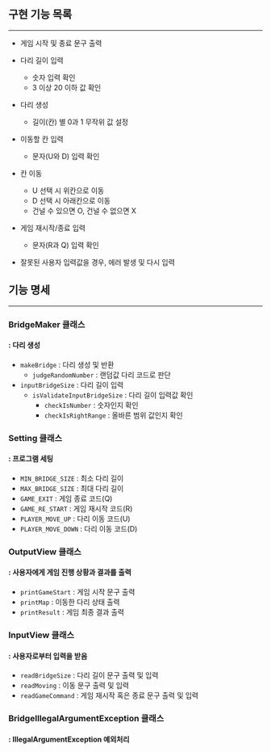 ## 구현 기능 목록
- --
- 게임 시작 및 종료 문구 출력


- 다리 길이 입력
    - 숫자 입력 확인
    - 3 이상 20 이하 값 확인


- 다리 생성
    - 길이(칸) 별 0과 1 무작위 값 설정


- 이동할 칸 입력
    - 문자(U와 D) 입력 확인


- 칸 이동
    - U 선택 시 위칸으로 이동
    - D 선택 시 아래칸으로 이동
    - 건널 수 있으면 O, 건널 수 없으면 X


- 게임 재시작/종료 입력
    - 문자(R과 Q) 입력 확인


- 잘못된 사용자 입력값을 경우, 에러 발생 및 다시 입력


## 기능 명세
- --
### BridgeMaker 클래스
#### : 다리 생성
  - ```makeBridge``` : 다리 생성 및 반환
    - ```judgeRandomNumber``` : 랜덤값 다리 코드로 판단
  - ```inputBridgeSize``` : 다리 길이 입력
    - ```isValidateInputBridgeSize``` : 다리 길이 입력값 확인
      - ```checkIsNumber``` : 숫자인지 확인 
      - ```checkIsRightRange``` : 올바른 범위 값인지 확인

### Setting 클래스
#### : 프로그램 세팅
  - ```MIN_BRIDGE_SIZE``` : 최소 다리 길이
  - ```MAX_BRIDGE_SIZE``` : 최대 다리 길이
  - ```GAME_EXIT``` : 게임 종료 코드(Q)
  - ```GAME_RE_START``` : 게임 재시작 코드(R)
  - ```PLAYER_MOVE_UP``` : 다리 이동 코드(U)
  - ```PLAYER_MOVE_DOWN``` : 다리 이동 코드(D)


### OutputView 클래스
#### : 사용자에게 게임 진행 상황과 결과를 출력
  - ```printGameStart``` : 게임 시작 문구 출력
  - ```printMap``` : 이동한 다리 상태 출력
  - ```printResult``` : 게임 최종 결과 출력 


### InputView 클래스
#### : 사용자로부터 입력을 받음
  - ```readBridgeSize``` : 다리 길이 문구 출력 및 입력
  - ```readMoving``` :  이동 문구 출력 및 입력
  - ```readGameCommand``` : 게임 재시작 혹은 종료 문구 출력 및 입력


### BridgeIllegalArgumentException 클래스
#### : IllegalArgumentException 예외처리
